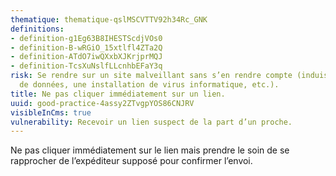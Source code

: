 ```yaml
---
thematique: thematique-qslMSCVTTV92h34Rc_GNK
definitions:
- definition-g1Eg63B8IHESTScdjVOs0
- definition-B-wRGiO_15xtlfl4ZTa2Q
- definition-ATdO7iwQXxbXJKrjprMQJ
- definition-TcsXuNslfLLcnhbEFaY3q
risk: Se rendre sur un site malveillant sans s’en rendre compte (induisant un vol
  de données, une installation de virus informatique, etc.).
title: Ne pas cliquer immédiatement sur un lien.
uuid: good-practice-4assy2ZTvgpYOS86CNJRV
visibleInCms: true
vulnerability: Recevoir un lien suspect de la part d’un proche.
---
```


Ne pas cliquer immédiatement sur le lien mais prendre le soin de se rapprocher de l’expéditeur supposé pour confirmer l’envoi.